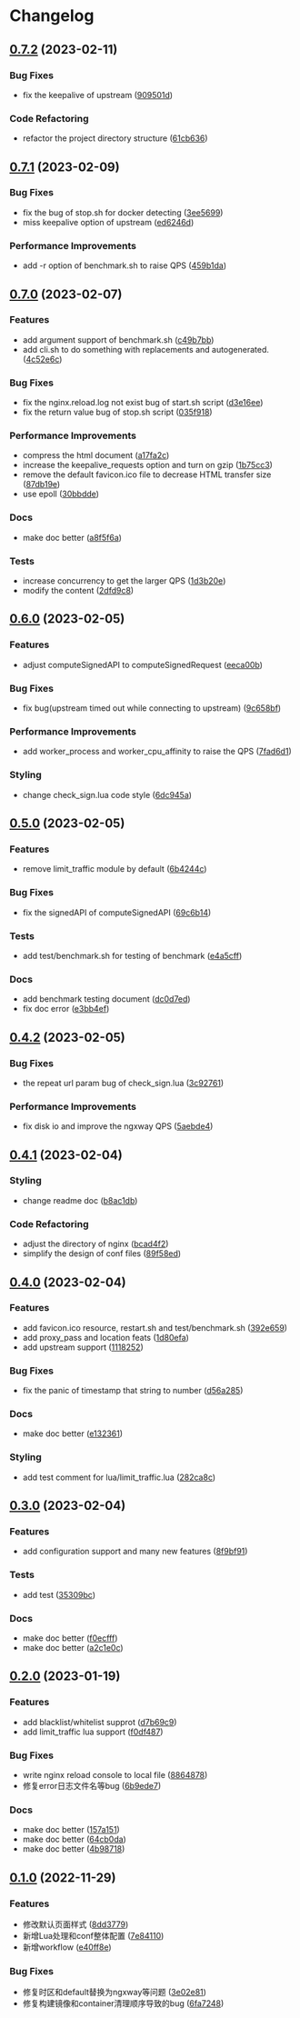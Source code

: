 # Changelog

## [0.7.2](https://github.com/WGrape/ngxway/compare/v0.7.1...v0.7.2) (2023-02-11)


### Bug Fixes

* fix the keepalive of upstream ([909501d](https://github.com/WGrape/ngxway/commit/909501d06ea74cbf16b18450589ead6fae04dc4d))


### Code Refactoring

* refactor the project directory structure ([61cb636](https://github.com/WGrape/ngxway/commit/61cb6369a82d18e5e5adf6400cd29b5e7174de8f))

## [0.7.1](https://github.com/WGrape/ngxway/compare/v0.7.0...v0.7.1) (2023-02-09)


### Bug Fixes

* fix the bug of stop.sh for docker detecting ([3ee5699](https://github.com/WGrape/ngxway/commit/3ee5699592b48075a58d4ba98e98cf68e5f31d3e))
* miss keepalive option of upstream ([ed6246d](https://github.com/WGrape/ngxway/commit/ed6246d9e79bfe1042e20fbc15432f3a883498ad))


### Performance Improvements

* add -r option of benchmark.sh to raise QPS ([459b1da](https://github.com/WGrape/ngxway/commit/459b1da26feaba8ffba11ec22c1c859655f72749))

## [0.7.0](https://github.com/WGrape/ngxway/compare/v0.6.0...v0.7.0) (2023-02-07)


### Features

* add argument support of benchmark.sh ([c49b7bb](https://github.com/WGrape/ngxway/commit/c49b7bb2d3ad38e75da0c4f9fee9ae58515ad76e))
* add cli.sh to do something with replacements and autogenerated. ([4c52e6c](https://github.com/WGrape/ngxway/commit/4c52e6c705757d5712054089a8f3cae1f2b4e35f))


### Bug Fixes

* fix the nginx.reload.log not exist bug of start.sh script ([d3e16ee](https://github.com/WGrape/ngxway/commit/d3e16ee8985eaa0c4cfd1721ea556e95219709bc))
* fix the return value bug of stop.sh script ([035f918](https://github.com/WGrape/ngxway/commit/035f918fbbf091103e10af348f978881f9780014))


### Performance Improvements

* compress the html document ([a17fa2c](https://github.com/WGrape/ngxway/commit/a17fa2cbd7bda19299d0f1e98ee06eeb0011b321))
* increase the keepalive_requests option and turn on gzip ([1b75cc3](https://github.com/WGrape/ngxway/commit/1b75cc36ebbc12a6efa29938c3cb29d4dc683fad))
* remove the default favicon.ico file to decrease HTML transfer size ([87db19e](https://github.com/WGrape/ngxway/commit/87db19ebe434ac0051c1f9504d068334a4e67a6e))
* use epoll ([30bbdde](https://github.com/WGrape/ngxway/commit/30bbdde8ccc68236d8e07a2d6ab800d7063d4b2b))


### Docs

* make doc better ([a8f5f6a](https://github.com/WGrape/ngxway/commit/a8f5f6ac8ff40dc118a4a392220bdf5e02597387))


### Tests

* increase concurrency to get the larger QPS ([1d3b20e](https://github.com/WGrape/ngxway/commit/1d3b20e2d47276f24d844f3e3e1f0117bd940d0e))
* modify the content ([2dfd9c8](https://github.com/WGrape/ngxway/commit/2dfd9c8693b2e5670dbc9d5aeeb319ae7cc72da6))

## [0.6.0](https://github.com/WGrape/ngxway/compare/v0.5.0...v0.6.0) (2023-02-05)


### Features

* adjust computeSignedAPI to computeSignedRequest ([eeca00b](https://github.com/WGrape/ngxway/commit/eeca00be4cfe35b04e9d6b79ffd4e16d63c91d51))


### Bug Fixes

* fix bug(upstream timed out while connecting to upstream) ([9c658bf](https://github.com/WGrape/ngxway/commit/9c658bf344c0aa6987a69b37cd44eb47d2789e68))


### Performance Improvements

* add worker_process and worker_cpu_affinity to raise the QPS ([7fad6d1](https://github.com/WGrape/ngxway/commit/7fad6d1f505325fa221726c4700cce2e2f2c94bd))


### Styling

* change check_sign.lua code style ([6dc945a](https://github.com/WGrape/ngxway/commit/6dc945aa767432c8bd6b71e0aea36911957356d9))

## [0.5.0](https://github.com/WGrape/ngxway/compare/v0.4.2...v0.5.0) (2023-02-05)


### Features

* remove limit_traffic module by default ([6b4244c](https://github.com/WGrape/ngxway/commit/6b4244c2e767012b4f74f6ec8f5b05a9445da607))


### Bug Fixes

* fix the signedAPI of computeSignedAPI ([69c6b14](https://github.com/WGrape/ngxway/commit/69c6b14f73a6b06dd20fb85d62019e22d023184f))


### Tests

* add test/benchmark.sh for testing of benchmark ([e4a5cff](https://github.com/WGrape/ngxway/commit/e4a5cff8e739f56bd3839e53ff1a6c81f00fd3e5))


### Docs

* add benchmark testing document ([dc0d7ed](https://github.com/WGrape/ngxway/commit/dc0d7edc16840beb4e91460de391008d0f25163e))
* fix doc error ([e3bb4ef](https://github.com/WGrape/ngxway/commit/e3bb4ef7ced55abdce47e058db53c7ec6cbd96e5))

## [0.4.2](https://github.com/WGrape/ngxway/compare/v0.4.1...v0.4.2) (2023-02-05)


### Bug Fixes

* the repeat url param bug of check_sign.lua ([3c92761](https://github.com/WGrape/ngxway/commit/3c92761fc171d1572dc7a81c67ed75446a745cee))


### Performance Improvements

* fix disk io and improve the ngxway QPS ([5aebde4](https://github.com/WGrape/ngxway/commit/5aebde430549a81d95511ec4871e9d79202050b7))

## [0.4.1](https://github.com/WGrape/ngxway/compare/v0.4.0...v0.4.1) (2023-02-04)


### Styling

* change readme doc ([b8ac1db](https://github.com/WGrape/ngxway/commit/b8ac1dbe645f2dbe0f0f33c15337a22017f276a3))


### Code Refactoring

* adjust the directory of nginx ([bcad4f2](https://github.com/WGrape/ngxway/commit/bcad4f2beccb4bbf39ad0c3fffd7a7c5856481bc))
* simplify the design of conf files ([89f58ed](https://github.com/WGrape/ngxway/commit/89f58ed835ae400d3ec3d1bb6cf4d8d4829e0b50))

## [0.4.0](https://github.com/WGrape/ngxway/compare/v0.3.0...v0.4.0) (2023-02-04)


### Features

* add favicon.ico resource, restart.sh and test/benchmark.sh ([392e659](https://github.com/WGrape/ngxway/commit/392e65910a0cae20d7b8923af7e72e1023c70475))
* add proxy_pass and location feats ([1d80efa](https://github.com/WGrape/ngxway/commit/1d80efa628294b447fce195f072350d8335a7a7b))
* add upstream support ([1118252](https://github.com/WGrape/ngxway/commit/111825250b5bb853ddaa0c2f3de5015d02e8f4fe))


### Bug Fixes

* fix the panic of timestamp that string to number ([d56a285](https://github.com/WGrape/ngxway/commit/d56a285d8b2eee00618c7040a7b28665ffa647ce))


### Docs

* make doc better ([e132361](https://github.com/WGrape/ngxway/commit/e132361ad12681c515cb89980923da3e46a99124))


### Styling

* add test comment for lua/limit_traffic.lua ([282ca8c](https://github.com/WGrape/ngxway/commit/282ca8c4f669f755afd0c34ec1264d6784d7df14))

## [0.3.0](https://github.com/WGrape/ngxway/compare/v0.2.0...v0.3.0) (2023-02-04)


### Features

* add configuration support and many new features ([8f9bf91](https://github.com/WGrape/ngxway/commit/8f9bf91ab048f54611a325822476365a5f3bbaca))


### Tests

* add test ([35309bc](https://github.com/WGrape/ngxway/commit/35309bc04ae841bb0dc288bfd1db73c85269997b))


### Docs

* make doc better ([f0ecfff](https://github.com/WGrape/ngxway/commit/f0ecffff19bd200ea2c67fae5b2ef1a5f4cf96d5))
* make doc better ([a2c1e0c](https://github.com/WGrape/ngxway/commit/a2c1e0c94e0d489e38db9ba349b9b6da0a522b12))

## [0.2.0](https://github.com/WGrape/ngxway/compare/v0.1.0...v0.2.0) (2023-01-19)


### Features

* add blacklist/whitelist supprot ([d7b69c9](https://github.com/WGrape/ngxway/commit/d7b69c908bca8b20ef14258eafd17c6033838338))
* add limit_traffic lua support ([f0df487](https://github.com/WGrape/ngxway/commit/f0df487ec0ebaf050b7226fa4f51ec3ce59f3653))


### Bug Fixes

* write nginx reload console to local file ([8864878](https://github.com/WGrape/ngxway/commit/88648789598ef2afc402e1c2b9f5047573baf24f))
* 修复error日志文件名等bug ([6b9ede7](https://github.com/WGrape/ngxway/commit/6b9ede719feb5592914181a5f4280b15c6692eb1))


### Docs

* make doc better ([157a151](https://github.com/WGrape/ngxway/commit/157a151ca4ee25377ad3766e9cea62a4bd46833e))
* make doc better ([64cb0da](https://github.com/WGrape/ngxway/commit/64cb0da695938a1489166267afadd3898d68fbde))
* make doc better ([4b98718](https://github.com/WGrape/ngxway/commit/4b987181a4168598f90aa09515f570176364749c))

## [0.1.0](https://github.com/WGrape/ngxway/compare/v0.0.1...v0.1.0) (2022-11-29)


### Features

* 修改默认页面样式 ([8dd3779](https://github.com/WGrape/ngxway/commit/8dd3779c92b823ce18853859c70d9313adb5db65))
* 新增Lua处理和conf整体配置 ([7e84110](https://github.com/WGrape/ngxway/commit/7e8411045a103db84a2d69df55814f0d2033ab17))
* 新增workflow ([e40ff8e](https://github.com/WGrape/ngxway/commit/e40ff8e768c0eeece9b119a725ee57f1428b2cf1))


### Bug Fixes

* 修复时区和default替换为ngxway等问题 ([3e02e81](https://github.com/WGrape/ngxway/commit/3e02e812336492ae7b96e9d2f643ff89adcf834f))
* 修复构建镜像和container清理顺序导致的bug ([6fa7248](https://github.com/WGrape/ngxway/commit/6fa7248adafbb68398ea8238d106b4fade48b07f))
